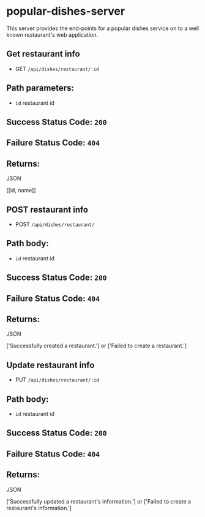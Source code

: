 # popular-dishes-server

This server provides the end-points for a popular dishes service on to a well known restaurant's web application. 

## Get restaurant info

* GET ```/api/dishes/restaurant/:id```

## Path parameters:

* ```id``` restaurant id

## Success Status Code: `200`
## Failure Status Code: `404`

## Returns:
JSON

[[id, name]]

## POST restaurant info

* POST ```/api/dishes/restaurant/```

## Path body:

* ```id``` restaurant id

## Success Status Code: `200`
## Failure Status Code: `404`

## Returns:
JSON

['Successfully created a restaurant.'] or ['Failed to create a restaurant.']


## Update restaurant info

* PUT ```/api/dishes/restaurant/:id```

## Path body:

* ```id``` restaurant id

## Success Status Code: `200`
## Failure Status Code: `404`

## Returns:
JSON

['Successfully updated a restaurant's information.'] or ['Failed to create a restaurant's information.']
